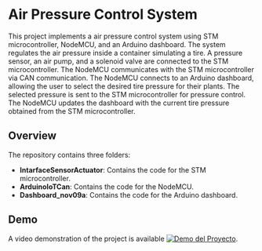 # Air Pressure Control System

This project implements a air pressure control system using STM microcontroller, NodeMCU, and an Arduino dashboard. The system regulates the air pressure inside a container simulating a tire. A pressure sensor, an air pump, and a solenoid valve are connected to the STM microcontroller. The NodeMCU communicates with the STM microcontroller via CAN communication. The NodeMCU connects to an Arduino dashboard, allowing the user to select the desired tire pressure for their plants. The selected pressure is sent to the STM microcontroller for pressure control. The NodeMCU updates the dashboard with the current tire pressure obtained from the STM microcontroller.

## Overview

The repository contains three folders:
- **IntarfaceSensorActuator**: Contains the code for the STM microcontroller.
- **ArduinoIoTCan**: Contains the code for the NodeMCU.
- **Dashboard_nov09a**: Contains the code for the Arduino dashboard.

## Demo

A video demonstration of the project is available [![Demo del Proyecto](http://img.youtube.com/vi/0Lf6t5LeqJk.jpg)](https://youtu.be/0Lf6t5LeqJk).
